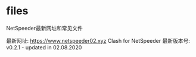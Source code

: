 # files
NetSpeeder最新网址和常见文件

最新网址: https://www.netspeeder02.xyz
Clash for NetSpeeder 最新版本号: v0.2.1 - updated in 02.08.2020
